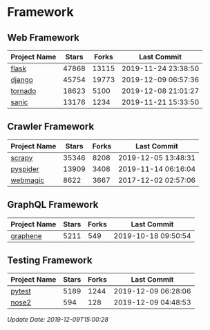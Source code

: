 # Framework

## Web Framework

| Project Name | Stars | Forks | Last Commit |
| ------------ | ----- | ----- | ----------- |
| [flask](https://github.com/pallets/flask) | 47868 | 13115 | 2019-11-24 23:38:50 |
| [django](https://github.com/django/django) | 45754 | 19773 | 2019-12-09 06:57:36 |
| [tornado](https://github.com/tornadoweb/tornado) | 18623 | 5100 | 2019-12-08 21:01:27 |
| [sanic](https://github.com/huge-success/sanic) | 13176 | 1234 | 2019-11-21 15:33:50 |

## Crawler Framework

| Project Name | Stars | Forks | Last Commit |
| ------------ | ----- | ----- | ----------- |
| [scrapy](https://github.com/scrapy/scrapy) | 35346 | 8208 | 2019-12-05 13:48:31 |
| [pyspider](https://github.com/binux/pyspider) | 13909 | 3408 | 2019-11-14 06:16:04 |
| [webmagic](https://github.com/code4craft/webmagic) | 8622 | 3667 | 2017-12-02 02:57:06 |

## GraphQL Framework

| Project Name | Stars | Forks | Last Commit |
| ------------ | ----- | ----- | ----------- |
| [graphene](https://github.com/graphql-python/graphene) | 5211 | 549 | 2019-10-18 09:50:54 |

## Testing Framework

| Project Name | Stars | Forks | Last Commit |
| ------------ | ----- | ----- | ----------- |
| [pytest](https://github.com/pytest-dev/pytest) | 5189 | 1244 | 2019-12-09 06:28:06 |
| [nose2](https://github.com/nose-devs/nose2) | 594 | 128 | 2019-12-09 04:48:53 |

*Update Date: 2019-12-09T15:00:28*